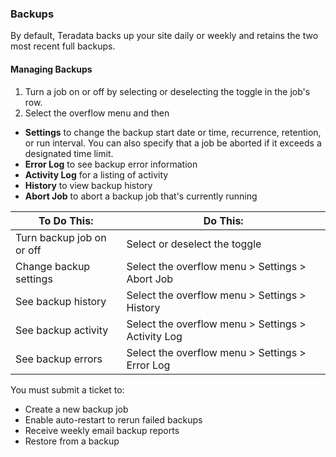 ### Backups


By default, Teradata backs up your site daily or weekly and retains the two most recent full backups.

#### Managing Backups

1. Turn a job on or off by selecting or deselecting the toggle in the job's row.
1. Select the overflow menu and then
- **Settings** to change the backup start date or time, recurrence, retention, or run interval. You can also specify that a job be aborted if it exceeds a designated time limit.
- **Error Log** to see backup error information
- **Activity Log** for a listing of activity
- **History** to view backup history
- **Abort Job** to abort a backup job that's currently running


|To Do This:  | Do This: |
|--|--|
| Turn backup job on or off |Select or deselect the toggle  |
|Change backup settings  | Select the overflow menu > Settings > Abort Job |
| See backup history | Select the overflow menu > Settings > History |
| See backup activity |Select the overflow menu > Settings > Activity Log  |
|See backup errors  |Select the overflow menu > Settings > Error Log  |

You must submit a ticket to:

- Create a new backup job
- Enable auto-restart to rerun failed backups
- Receive weekly email backup reports
- Restore from a backup
